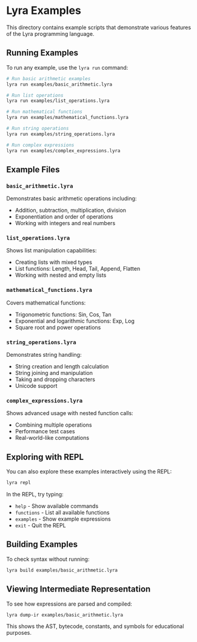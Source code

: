 # Lyra Examples

This directory contains example scripts that demonstrate various features of the Lyra programming language.

## Running Examples

To run any example, use the `lyra run` command:

```bash
# Run basic arithmetic examples
lyra run examples/basic_arithmetic.lyra

# Run list operations
lyra run examples/list_operations.lyra

# Run mathematical functions
lyra run examples/mathematical_functions.lyra

# Run string operations  
lyra run examples/string_operations.lyra

# Run complex expressions
lyra run examples/complex_expressions.lyra
```

## Example Files

### `basic_arithmetic.lyra`
Demonstrates basic arithmetic operations including:
- Addition, subtraction, multiplication, division
- Exponentiation and order of operations
- Working with integers and real numbers

### `list_operations.lyra`
Shows list manipulation capabilities:
- Creating lists with mixed types
- List functions: Length, Head, Tail, Append, Flatten
- Working with nested and empty lists

### `mathematical_functions.lyra`
Covers mathematical functions:
- Trigonometric functions: Sin, Cos, Tan
- Exponential and logarithmic functions: Exp, Log
- Square root and power operations

### `string_operations.lyra`
Demonstrates string handling:
- String creation and length calculation
- String joining and manipulation
- Taking and dropping characters
- Unicode support

### `complex_expressions.lyra`
Shows advanced usage with nested function calls:
- Combining multiple operations
- Performance test cases
- Real-world-like computations

## Exploring with REPL

You can also explore these examples interactively using the REPL:

```bash
lyra repl
```

In the REPL, try typing:
- `help` - Show available commands
- `functions` - List all available functions  
- `examples` - Show example expressions
- `exit` - Quit the REPL

## Building Examples

To check syntax without running:

```bash
lyra build examples/basic_arithmetic.lyra
```

## Viewing Intermediate Representation

To see how expressions are parsed and compiled:

```bash
lyra dump-ir examples/basic_arithmetic.lyra
```

This shows the AST, bytecode, constants, and symbols for educational purposes.